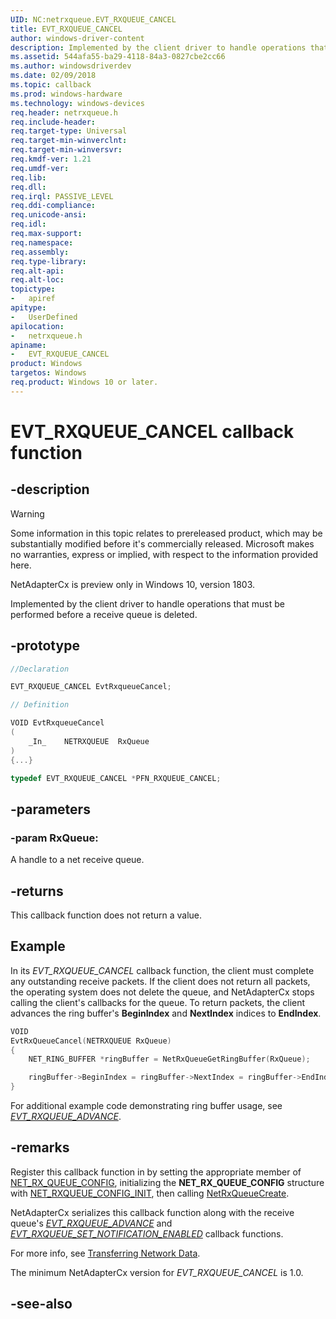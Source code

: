 ```yaml
---
UID: NC:netrxqueue.EVT_RXQUEUE_CANCEL
title: EVT_RXQUEUE_CANCEL
author: windows-driver-content
description: Implemented by the client driver to handle operations that must be performed before a receive queue is deleted.
ms.assetid: 544afa55-ba29-4118-84a3-0827cbe2cc66
ms.author: windowsdriverdev
ms.date: 02/09/2018
ms.topic: callback
ms.prod: windows-hardware
ms.technology: windows-devices
req.header: netrxqueue.h
req.include-header:
req.target-type: Universal
req.target-min-winverclnt:
req.target-min-winversvr:
req.kmdf-ver: 1.21
req.umdf-ver:
req.lib:
req.dll:
req.irql: PASSIVE_LEVEL
req.ddi-compliance:
req.unicode-ansi:
req.idl:
req.max-support:
req.namespace:
req.assembly:
req.type-library: 
req.alt-api:
req.alt-loc:
topictype: 
-	apiref
apitype: 
-	UserDefined
apilocation: 
-	netrxqueue.h
apiname: 
-	EVT_RXQUEUE_CANCEL
product: Windows
targetos: Windows
req.product: Windows 10 or later.
---
```


# EVT_RXQUEUE_CANCEL callback function

## -description

> [!WARNING]
> Some information in this topic relates to prereleased product, which may be substantially modified before it's commercially released. Microsoft makes no warranties, express or implied, with respect to the information provided here.
>
> NetAdapterCx is preview only in Windows 10, version 1803.

Implemented by the client driver to handle operations that must be performed before a receive queue is deleted.

## -prototype

```c++
//Declaration

EVT_RXQUEUE_CANCEL EvtRxqueueCancel; 

// Definition

VOID EvtRxqueueCancel 
(
	_In_	NETRXQUEUE	RxQueue
)
{...}

typedef EVT_RXQUEUE_CANCEL *PFN_RXQUEUE_CANCEL;
```

## -parameters

### -param RxQueue: 
A handle to a net receive queue.

## -returns

This callback function does not return a value.

## Example

In its *EVT_RXQUEUE_CANCEL* callback function, the client must complete any outstanding receive packets. If the client does not return all packets, the operating system does not delete the queue, and NetAdapterCx stops calling the client's callbacks for the queue. To return packets, the client advances the ring buffer's **BeginIndex** and **NextIndex** indices to **EndIndex**.

```c++
VOID
EvtRxQueueCancel(NETRXQUEUE RxQueue)
{
    NET_RING_BUFFER *ringBuffer = NetRxQueueGetRingBuffer(RxQueue);

    ringBuffer->BeginIndex = ringBuffer->NextIndex = ringBuffer->EndIndex;
}
```

For additional example code demonstrating ring buffer usage, see *[EVT_RXQUEUE_ADVANCE](nc-netrxqueue-evt_rxqueue_advance.md)*.

## -remarks
Register this callback function in by setting the appropriate member of [NET_RX_QUEUE_CONFIG](ns-netrxqueue-_net_rxqueue_config.md), initializing the **NET_RX_QUEUE_CONFIG** structure with [NET_RXQUEUE_CONFIG_INIT](nf-netrxqueue-net_rxqueue_config_init.md), then calling [NetRxQueueCreate](nf-netrxqueue-netrxqueuecreate.md).

NetAdapterCx serializes this callback function along with the receive queue's *[EVT_RXQUEUE_ADVANCE](nc-netrxqueue-evt_rxqueue_advance.md)* and *[EVT_RXQUEUE_SET_NOTIFICATION_ENABLED](nc-netrxqueue-evt_rxqueue_set_notification_enabled.md)* callback functions.

For more info, see [Transferring Network Data](https://docs.microsoft.com/windows-hardware/drivers/netcx/transferring-network-data).

The minimum NetAdapterCx version for *EVT_RXQUEUE_CANCEL* is 1.0.

## -see-also